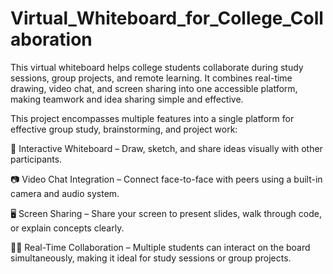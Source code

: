 # Virtual_Whiteboard_for_College_Collaboration
This virtual whiteboard helps college students collaborate during study sessions, group projects, and remote learning. It combines real-time drawing, video chat, and screen sharing into one accessible platform, making teamwork and idea sharing simple and effective.


This project encompasses multiple features into a single platform for effective group study, brainstorming, and project work:

🎨 Interactive Whiteboard – Draw, sketch, and share ideas visually with other participants.

📷 Video Chat Integration – Connect face-to-face with peers using a built-in camera and audio system.

🖥️ Screen Sharing – Share your screen to present slides, walk through code, or explain concepts clearly.

👩‍💻 Real-Time Collaboration – Multiple students can interact on the board simultaneously, making it ideal for study sessions or group projects.
